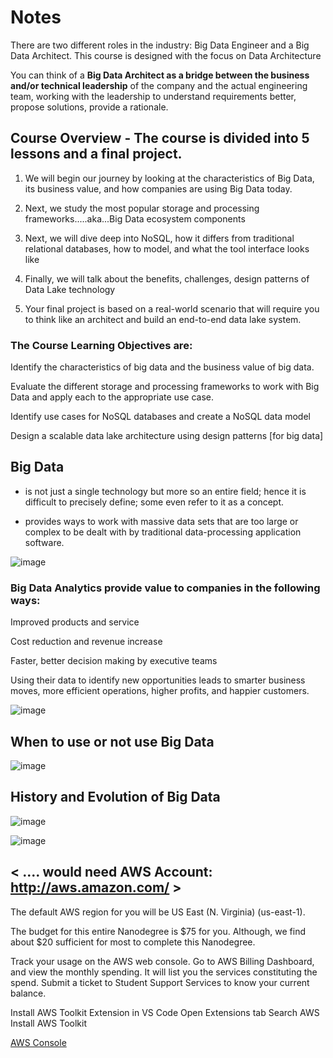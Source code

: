 # Notes

There are two different roles in the industry: Big Data Engineer and a Big Data Architect. This course is designed with the focus on Data Architecture

You can think of a **Big Data Architect as a bridge between the business and/or technical leadership** of the company and the actual engineering team, working with the leadership to understand requirements better, propose solutions, provide a rationale.

## Course Overview - The course is divided into 5 lessons and a final project.

1. We will begin our journey by looking at the characteristics of Big Data, its business value, and how companies are using Big Data today.

2. Next, we study the most popular storage and processing frameworks.....aka...Big Data ecosystem components

3. Next, we will dive deep into NoSQL, how it differs from traditional relational databases, how to model, and what the tool interface looks like

4. Finally, we will talk about the benefits, challenges, design patterns of Data Lake technology

5. Your final project is based on a real-world scenario that will require you to think like an architect and build an end-to-end data lake system.

### The Course Learning Objectives are:

Identify the characteristics of big data and the business value of big data.

Evaluate the different storage and processing frameworks to work with Big Data and apply each to the appropriate use case.

Identify use cases for NoSQL databases and create a NoSQL data model

Design a scalable data lake architecture using design patterns [for big data]

## Big Data

 - is not just a single technology but more so an entire field; hence it is difficult to precisely define; some even refer to it as a concept.
 
 - provides ways to work with massive data sets that are too large or complex to be dealt with by traditional data-processing application software.

![image](https://user-images.githubusercontent.com/68102477/125284460-cfef6080-e35c-11eb-9ef4-d5c4fb517dcb.png)

### Big Data Analytics provide value to companies in the following ways:

Improved products and service

Cost reduction and revenue increase

Faster, better decision making by executive teams

Using their data to identify new opportunities leads to smarter business moves, more efficient operations, higher profits, and happier customers.

![image](https://user-images.githubusercontent.com/68102477/125284661-12b13880-e35d-11eb-8a18-068b7e9d9a0f.png)

## When to use or not use Big Data

![image](https://user-images.githubusercontent.com/68102477/125285694-4345a200-e35e-11eb-9041-8cf4113b4486.png)

## History and Evolution of Big Data

![image](https://user-images.githubusercontent.com/68102477/125286072-b4855500-e35e-11eb-989b-f9dd4ed3d04c.png)

![image](https://user-images.githubusercontent.com/68102477/125286194-e0083f80-e35e-11eb-9f45-d717d861917d.png)

## < .... would need AWS Account: http://aws.amazon.com/   >

The default AWS region for you will be US East (N. Virginia) (us-east-1). 

The budget for this entire Nanodegree is $75 for you. Although, we find about $20 sufficient for most to complete this Nanodegree.

Track your usage on the AWS web console. Go to AWS Billing Dashboard, and view the monthly spending. It will list you the services constituting the spend.
Submit a ticket to Student Support Services to know your current balance.

Install AWS Toolkit Extension in VS Code
Open Extensions tab
Search AWS
Install AWS Toolkit

[AWS Console](https://console.aws.amazon.com/console/home?region=us-east-1#)









